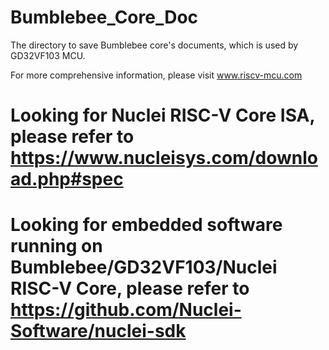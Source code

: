 # Bumblebee_Core_Doc

The directory to save Bumblebee core's documents, which is used by GD32VF103 MCU.

For more comprehensive information, please visit www.riscv-mcu.com

# Looking for Nuclei RISC-V Core ISA, please refer to https://www.nucleisys.com/download.php#spec

# Looking for embedded software running on Bumblebee/GD32VF103/Nuclei RISC-V Core, please refer to https://github.com/Nuclei-Software/nuclei-sdk
